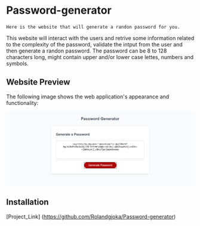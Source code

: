 # Password-generator

    Here is the website that will generate a randon password for you. 
This website will interact with the users and retrive some information related to the complexity of the password, validate the intput from the user and then generate a randon password. 
The password can be 8 to 128 characters long, might contain upper and/or lower case lettes, numbers and symbols.

## Website Preview

The following image shows the web application's appearance and functionality:

![password generator demo](./assets/PasswordGenerator.png)

## Installation
[Project_Link] (https://github.com/Rolandgjoka/Password-generator)